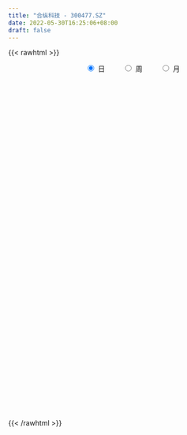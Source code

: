 ```yaml
---
title: "合纵科技 - 300477.SZ"
date: 2022-05-30T16:25:06+08:00
draft: false
---
```

{{< rawhtml >}}
    <div style="text-align: center">
        <label style="padding: 1rem;"><input style="margin-right: .5rem" type="radio" name="period" value="D" checked onclick="period_change(this)">日</label>
        <label style="padding: 1rem;"><input style="margin-right: .5rem" type="radio" name="period" value="W" onclick="period_change(this)">周</label>
        <label style="padding: 1rem;"><input style="margin-right: .5rem" type="radio" name="period" value="M" onclick="period_change(this)">月</label>
    </div>
    <div id="chart" style="height: 700px;"></div> 
    <script type="text/javascript">
        const D_v = [1128397.99,1198997.6399999999,874263.76,797425.48,411466.72,401968.52,317692.0,751614.47,1210248.5900000001,692468.62,723261.72,479913.44,730211.73,1009121.9300000001,689860.35,630513.88,769063.5,502586.4,390180.52,624584.46,460550.44,394442.73,510168.03,391640.3,506955.28,376275.44,328700.08,429440.95,353626.4,397275.59,409924.51,377102.4,641714.9,446879.06,754629.96,747060.26,1236450.6000000001,1827927.03,1034779.71,1245951.6000000001,836893.91,984913.96,1018392.9,1151572.25,1214905.6299999999,1090943.8600000001,1515401.52,1095264.6899999999,1152008.7,912006.36,935841.08,750679.3199999999,799411.99,845846.9399999999,756400.87,577302.13,1432440.01,1602901.97,1306140.2,877592.49,1161856.47,1007725.9399999999,731425.58,570631.5,550750.88,672951.9399999999,475381.79,527368.47,600582.49,447642.88,726567.33,802236.24,790696.8100000001,565656.53,607556.73,427035.74,604056.47,389208.59,487737.92,352630.9,339447.65,357297.56,361617.5,837003.01,910825.66,551576.09,386204.1,511892.26,420152.3,435229.2,441663.25,245717.24,362041.88,327745.05,373064.35,192006.39,368499.42,353477.8,447703.03,369256.4,457762.43,411453.67,461550.96,483559.22,595513.5,483921.14,778376.55,594333.45,646718.41,551550.6800000001,720646.1899999999,837588.89,551968.45,456293.08,494905.22,428614.77,401333.01,470829.44,406961.03,352029.96,418171.5,342406.83,925348.33,875189.08,570044.62,626833.67,498883.46,395749.62,372768.57,587801.1800000001,441259.4,529877.71,500782.7,874227.48,1428776.1200000001,856699.04,500033.14,761787.51,525448.88,833362.24,581155.17,561320.48,432780.33,406141.23,552414.14,336740.96,284815.8,335811.78,302720.04,330781.24,193894.42,290965.26,321360.2,211515.0,233802.44,286334.63,278259.2,258562.1,280911.91,188071.07,174337.58,207396.93,196705.2,346671.22,213854.57,242715.68,167018.32,210926.53,170468.06,255012.62,279725.95,192830.2,158387.44,165989.44,200275.23,149643.86,195586.25,164624.6,165169.6,130896.7,135790.0,200837.08,396976.98,187022.88,221659.88,244818.12,338522.49,421722.8,280039.18,403821.2,326822.52,196672.54,201219.18,314793.77,343356.09,1248019.8400000001,823249.95,495242.45,390490.83,336356.55,331117.4,400524.94,590081.64,283439.91,304080.66,259421.39,274321.88,270589.03,221079.71,283881.51,409179.06,204888.78,182109.64,146855.92,130326.9,170240.22,130591.84,195924.43,127755.9,121202.2,113099.93,131955.6,153027.82,96658.51,156043.64,183059.96,127285.64,202819.5,212084.44,434848.56,350196.43,265466.33,277312.56,221188.62,209816.36,207759.64,461827.61,214246.09,157363.98,174589.22,291433.68,383066.06,213669.63,273414.31,224529.52,288215.27,260356.49,283356.97,218957.79,220395.02]
const D_histogram = [0.0,0.0165925926,0.0388484119,0.0263843569,0.012535284,-0.0008462936,-0.0151459711,-0.0017953667,0.0741388478,0.1009103661,0.1079977891,0.0970245064,0.1101849373,0.1439126535,0.1316377562,0.0921491066,0.0789449195,0.0399697435,0.0174263334,-0.045368227,-0.0636258604,-0.0662682086,-0.0645772334,-0.072875207,-0.0562004907,-0.0603572917,-0.056793759,-0.0395141596,-0.0355131887,-0.0297529745,-0.0563094327,-0.0518231034,-0.0190623487,-0.0047151964,0.0375544403,0.0688586687,0.1821131121,0.2650754617,0.2794257648,0.283205594,0.2654765411,0.2530975715,0.2224459904,0.2395153716,0.2639947892,0.2746411324,0.3258490654,0.2994975811,0.1563090526,0.0759509284,0.0798563874,0.062799575,0.0416513267,-0.0563525034,-0.0600539845,-0.100044163,-0.0123980418,0.1162202039,0.1346000324,0.1100558703,0.1464356113,0.1645154177,0.0932212457,0.0032574457,-0.075830543,-0.1463357343,-0.1831811546,-0.1889221584,-0.2012393905,-0.2242322398,-0.1883823016,-0.1292261519,-0.1125136651,-0.1211091689,-0.2029146822,-0.2652291666,-0.3440029211,-0.3822308067,-0.3494123422,-0.3278706094,-0.2927190543,-0.2470217798,-0.2061198162,-0.1143764528,0.0091518997,0.0325106068,0.0447549814,-0.0100611957,-0.0440245373,-0.1115383948,-0.2064984854,-0.2653494785,-0.3246815564,-0.2975019053,-0.2813009542,-0.265807612,-0.2675567353,-0.2570754117,-0.2299573294,-0.1952236344,-0.1290126924,-0.0711381516,0.0022520892,0.0636459537,0.1058609957,0.1470025719,0.1990194486,0.1946837327,0.1611926317,0.141448247,0.1527306876,0.088708627,0.0636040843,0.0296018044,-0.0159205372,-0.0253974831,-0.0436360219,-0.0726923742,-0.09918214,-0.10457958,-0.0892155148,-0.0927112653,-0.0157359862,0.0457745355,0.0961777642,0.1437776708,0.1561650665,0.1480293496,0.1303101255,0.1263613117,0.1047972825,0.0679785323,0.0552824133,0.0078294895,0.0374260619,0.023696057,-0.0012082264,0.012864311,0.0225199666,0.0531004254,0.0701831519,0.0592431723,0.0381975112,0.0201302894,0.0073838348,-0.0128634845,-0.0188525381,-0.0193769221,-0.0291680368,-0.0563129686,-0.069809247,-0.0655879109,-0.0701167944,-0.0695220979,-0.061759701,-0.0433891167,-0.0402934789,-0.0321642605,-0.0250619893,-0.0221094634,-0.0237768316,-0.0096911391,-0.0049551631,-0.0209944447,-0.0204486504,-0.0311876623,-0.0343258464,-0.0490498271,-0.059302908,-0.0443830629,-0.0360642863,-0.0264932278,-0.0299803202,-0.0177883424,0.009375982,0.0323539587,0.0501533756,0.0585541741,0.0553848468,0.05393797,0.0547999571,0.0639589515,0.0821596808,0.0895699841,0.0979207454,0.0998182592,0.1120220883,0.0959672886,0.0826068938,0.0791055156,0.0747668855,0.0648550984,0.0473547024,0.0380327381,0.0336006683,0.052172719,0.0177004467,-0.011237984,-0.0243162932,-0.0541543726,-0.1042967406,-0.099205167,-0.0659165954,-0.0452674451,-0.0169271354,0.0039377755,0.0215672098,0.0253463871,0.0252940244,0.0317196944,0.0149931111,0.0133157556,0.0000687158,-0.0069721701,-0.011652703,-0.0305363082,-0.0368409632,-0.0622885031,-0.0663496302,-0.0719582922,-0.0748880131,-0.0853870094,-0.0788254628,-0.0732221859,-0.0740899685,-0.0915628619,-0.1010880997,-0.1355346505,-0.138814377,-0.0959057847,-0.061177715,-0.0217709251,0.0185522472,0.0438919893,0.0750046101,0.0958082779,0.1101179177,0.1129743443,0.1114357718,0.1076073457,0.1163390032,0.1271147765,0.1300208618,0.1377565195,0.1407798257,0.1167576333,0.0991131975,0.0810598542,0.0590446134,0.0374801627]
const D_fast = [0.0,0.0207407407,0.0527086631,0.0468406972,0.0361254454,0.0225322943,0.0044461241,0.0173478868,0.1118168133,0.1638159231,0.1979027934,0.2111856372,0.2518923025,0.321598182,0.3422327238,0.3257813508,0.3323133936,0.3033306534,0.2851438268,0.2110072096,0.1768431111,0.1576337107,0.1431803775,0.1166636022,0.1192881959,0.1000420719,0.0894071648,0.0968082243,0.091930898,0.0902528686,0.0496190522,0.0411496057,0.0691447732,0.0823131264,0.1339713732,0.1824902688,0.3412729903,0.4905042052,0.5747109496,0.6492921772,0.6979322596,0.7488276829,0.7737875994,0.8507358235,0.9412139384,1.0205205647,1.1531907641,1.2017136751,1.0976024096,1.0362320175,1.0601015734,1.0587446547,1.0480092381,0.9359172822,0.9172023049,0.8522010857,0.9367476964,1.0944209931,1.1464508297,1.1494206352,1.222409279,1.2816179398,1.2336290793,1.1444796406,1.0464340162,0.9393448914,0.8567041824,0.803732639,0.7411055593,0.66205465,0.6508090128,0.6776586246,0.666242695,0.627369899,0.4948357152,0.3662139392,0.2014394543,0.067653867,0.013119246,-0.0473066735,-0.085334882,-0.1013930524,-0.1120210429,-0.0488717927,0.0769445348,0.1084308935,0.1318640134,0.0745325374,0.0295630615,-0.0658353947,-0.2124201066,-0.3376084694,-0.4781109364,-0.5253067616,-0.5794310491,-0.6303896099,-0.699027917,-0.7528154463,-0.7831866964,-0.79725891,-0.7633011411,-0.7232111381,-0.649257875,-0.5719525222,-0.5032722312,-0.425380012,-0.3236082732,-0.2792730559,-0.272465999,-0.2568483219,-0.2073832094,-0.2492281132,-0.2584316349,-0.2850334637,-0.3345359396,-0.3503622562,-0.3795098005,-0.4267392463,-0.4780245472,-0.5095668821,-0.5165066957,-0.5431802625,-0.47013898,-0.3971848244,-0.3227371546,-0.2391928304,-0.187764168,-0.1588925475,-0.1440342402,-0.1163927261,-0.1117574347,-0.1315815518,-0.1304570675,-0.1759526189,-0.1369995311,-0.1448055217,-0.1700118617,-0.1527232465,-0.1374375993,-0.0935820341,-0.0589535197,-0.0550827061,-0.0665789895,-0.079613639,-0.0905141348,-0.1139773252,-0.1246795134,-0.1300481279,-0.1471312518,-0.1883544258,-0.2193030159,-0.2314786575,-0.2535367397,-0.2703225677,-0.278000096,-0.2704767908,-0.2774545228,-0.2773663695,-0.2765295956,-0.2791044355,-0.2867160117,-0.275053104,-0.2715559187,-0.2928438115,-0.2974101798,-0.3159461073,-0.327665753,-0.3546521905,-0.3797309983,-0.375906919,-0.3766042139,-0.3736564625,-0.3846386348,-0.3768937427,-0.3473854227,-0.3163189564,-0.2859811955,-0.2629418536,-0.2522649691,-0.2402273535,-0.225665377,-0.2005166448,-0.1617759953,-0.1319731959,-0.0991422483,-0.0722901698,-0.0320808185,-0.0241437961,-0.0168524675,-0.0005774668,0.0137756246,0.0200776121,0.0144158916,0.0146021119,0.0185702091,0.0501854396,0.0201382789,-0.0116096478,-0.0307670303,-0.0741437029,-0.150360256,-0.1700699742,-0.1532605514,-0.1439282623,-0.1198197365,-0.0979703817,-0.074949145,-0.064833371,-0.0585622275,-0.0442066339,-0.0571849394,-0.0555333561,-0.0687632169,-0.0775471453,-0.085140854,-0.1116585362,-0.1271734321,-0.1681930977,-0.1888416324,-0.2124398674,-0.2340915916,-0.2659373402,-0.2790821593,-0.2917844289,-0.3111747036,-0.3515383125,-0.3863355752,-0.4546657887,-0.4926491093,-0.4737169633,-0.4542833223,-0.4203192636,-0.3753580295,-0.3390452902,-0.2891815168,-0.2444257796,-0.2025866603,-0.1714866477,-0.1451662772,-0.1220928669,-0.0842764586,-0.0417219911,-0.0063106904,0.0358640972,0.0740823598,0.0792495758,0.0863834393,0.0885950595,0.0813409721,0.0691465621]
const D_slow = [0.0,0.0041481481,0.0138602511,0.0204563404,0.0235901614,0.023378588,0.0195920952,0.0191432535,0.0376779655,0.062905557,0.0899050043,0.1141611309,0.1417073652,0.1776855286,0.2105949676,0.2336322442,0.2533684741,0.26336091,0.2677174933,0.2563754366,0.2404689715,0.2239019193,0.207757611,0.1895388092,0.1754886865,0.1603993636,0.1462009239,0.136322384,0.1274440868,0.1200058431,0.105928485,0.0929727091,0.0882071219,0.0870283228,0.0964169329,0.1136316001,0.1591598781,0.2254287435,0.2952851847,0.3660865832,0.4324557185,0.4957301114,0.551341609,0.6112204519,0.6772191492,0.7458794323,0.8273416986,0.9022160939,0.9412933571,0.9602810892,0.980245186,0.9959450797,1.0063579114,0.9922697856,0.9772562894,0.9522452487,0.9491457382,0.9782007892,1.0118507973,1.0393647649,1.0759736677,1.1171025221,1.1404078336,1.141222195,1.1222645592,1.0856806257,1.039885337,0.9926547974,0.9423449498,0.8862868898,0.8391913144,0.8068847764,0.7787563602,0.7484790679,0.6977503974,0.6314431057,0.5454423755,0.4498846738,0.3625315882,0.2805639359,0.2073841723,0.1456287274,0.0940987733,0.0655046601,0.067792635,0.0759202867,0.0871090321,0.0845937331,0.0735875988,0.0457030001,-0.0059216212,-0.0722589909,-0.15342938,-0.2278048563,-0.2981300948,-0.3645819979,-0.4314711817,-0.4957400346,-0.553229367,-0.6020352756,-0.6342884487,-0.6520729866,-0.6515099643,-0.6355984758,-0.6091332269,-0.5723825839,-0.5226277218,-0.4739567886,-0.4336586307,-0.3982965689,-0.360113897,-0.3379367403,-0.3220357192,-0.3146352681,-0.3186154024,-0.3249647732,-0.3358737786,-0.3540468722,-0.3788424072,-0.4049873022,-0.4272911809,-0.4504689972,-0.4544029938,-0.4429593599,-0.4189149188,-0.3829705011,-0.3439292345,-0.3069218971,-0.2743443657,-0.2427540378,-0.2165547172,-0.1995600841,-0.1857394808,-0.1837821084,-0.174425593,-0.1685015787,-0.1688036353,-0.1655875576,-0.1599575659,-0.1466824595,-0.1291366716,-0.1143258785,-0.1047765007,-0.0997439283,-0.0978979696,-0.1011138407,-0.1058269753,-0.1106712058,-0.117963215,-0.1320414572,-0.1494937689,-0.1658907466,-0.1834199452,-0.2008004697,-0.216240395,-0.2270876741,-0.2371610439,-0.245202109,-0.2514676063,-0.2569949722,-0.2629391801,-0.2653619648,-0.2666007556,-0.2718493668,-0.2769615294,-0.284758445,-0.2933399066,-0.3056023634,-0.3204280904,-0.3315238561,-0.3405399277,-0.3471632346,-0.3546583147,-0.3591054003,-0.3567614048,-0.3486729151,-0.3361345712,-0.3214960277,-0.307649816,-0.2941653235,-0.2804653342,-0.2644755963,-0.2439356761,-0.2215431801,-0.1970629937,-0.1721084289,-0.1441029068,-0.1201110847,-0.0994593612,-0.0796829823,-0.060991261,-0.0447774863,-0.0329388108,-0.0234306262,-0.0150304592,-0.0019872794,0.0024378323,-0.0003716638,-0.0064507371,-0.0199893302,-0.0460635154,-0.0708648071,-0.087343956,-0.0986608173,-0.1028926011,-0.1019081572,-0.0965163548,-0.090179758,-0.0838562519,-0.0759263283,-0.0721780505,-0.0688491117,-0.0688319327,-0.0705749752,-0.073488151,-0.081122228,-0.0903324688,-0.1059045946,-0.1224920022,-0.1404815752,-0.1592035785,-0.1805503308,-0.2002566965,-0.218562243,-0.2370847351,-0.2599754506,-0.2852474755,-0.3191311381,-0.3538347324,-0.3778111786,-0.3931056073,-0.3985483386,-0.3939102768,-0.3829372795,-0.3641861269,-0.3402340574,-0.312704578,-0.284460992,-0.256602049,-0.2297002126,-0.2006154618,-0.1688367676,-0.1363315522,-0.1018924223,-0.0666974659,-0.0375080576,-0.0127297582,0.0075352053,0.0222963587,0.0316663994]
const D_data = [['2021-05-19', 5.0, 6.04, 4.99, 6.04],['2021-05-20', 6.37, 6.3, 6.15, 6.62],['2021-05-21', 6.42, 6.5, 6.31, 6.61],['2021-05-24', 6.35, 6.12, 6.06, 6.55],['2021-05-25', 6.12, 6.05, 5.94, 6.17],['2021-05-26', 5.98, 5.99, 5.88, 6.15],['2021-05-27', 6.04, 5.9, 5.87, 6.05],['2021-05-28', 5.84, 6.24, 5.84, 6.45],['2021-05-31', 6.26, 7.3, 6.26, 7.49],['2021-06-01', 7.1, 7.04, 6.94, 7.17],['2021-06-02', 6.89, 6.98, 6.83, 7.4],['2021-06-03', 7.03, 6.84, 6.82, 7.23],['2021-06-04', 6.85, 7.25, 6.79, 7.51],['2021-06-07', 7.6, 7.76, 7.47, 8.22],['2021-06-08', 7.94, 7.38, 7.31, 8.14],['2021-06-09', 7.31, 7.02, 7.01, 7.41],['2021-06-10', 7.15, 7.31, 6.92, 7.6],['2021-06-11', 7.35, 6.93, 6.87, 7.44],['2021-06-15', 6.94, 7.03, 6.76, 7.16],['2021-06-16', 6.94, 6.32, 6.27, 6.99],['2021-06-17', 6.32, 6.65, 6.3, 6.76],['2021-06-18', 6.6, 6.77, 6.5, 6.88],['2021-06-21', 6.71, 6.8, 6.69, 7.13],['2021-06-22', 6.78, 6.63, 6.61, 6.88],['2021-06-23', 6.63, 6.94, 6.51, 7.13],['2021-06-24', 6.82, 6.69, 6.65, 6.91],['2021-06-25', 6.72, 6.76, 6.56, 6.86],['2021-06-28', 6.71, 6.97, 6.65, 7.1],['2021-06-29', 6.94, 6.85, 6.67, 7.08],['2021-06-30', 6.76, 6.89, 6.59, 7.01],['2021-07-01', 6.8, 6.41, 6.4, 6.84],['2021-07-02', 6.4, 6.71, 6.35, 6.86],['2021-07-05', 6.79, 7.15, 6.77, 7.21],['2021-07-06', 7.2, 7.05, 6.9, 7.27],['2021-07-07', 7.05, 7.58, 6.98, 7.79],['2021-07-08', 7.65, 7.7, 7.5, 8.11],['2021-07-09', 7.72, 9.24, 7.55, 9.24],['2021-07-12', 9.99, 9.6, 9.35, 10.4],['2021-07-13', 9.38, 9.26, 9.08, 9.62],['2021-07-14', 9.14, 9.45, 8.8, 10.25],['2021-07-15', 9.2, 9.42, 8.88, 9.85],['2021-07-16', 9.36, 9.68, 9.09, 10.08],['2021-07-19', 9.26, 9.6, 9.1, 10.37],['2021-07-20', 9.58, 10.43, 9.31, 10.76],['2021-07-21', 10.24, 10.93, 10.16, 11.45],['2021-07-22', 11.07, 11.17, 10.45, 11.26],['2021-07-23', 11.17, 12.2, 11.17, 13.4],['2021-07-26', 12.2, 11.67, 11.36, 12.68],['2021-07-27', 11.81, 10.06, 10.06, 11.98],['2021-07-28', 10.02, 10.47, 9.69, 10.76],['2021-07-29', 10.88, 11.52, 10.62, 11.76],['2021-07-30', 11.31, 11.42, 11.0, 11.77],['2021-08-02', 11.61, 11.45, 11.26, 12.25],['2021-08-03', 11.79, 10.3, 10.15, 11.87],['2021-08-04', 10.22, 11.3, 10.22, 11.34],['2021-08-05', 11.18, 10.8, 10.51, 11.19],['2021-08-06', 12.1, 12.62, 11.81, 12.96],['2021-08-09', 12.52, 13.9, 11.75, 14.88],['2021-08-10', 14.02, 13.16, 12.84, 14.4],['2021-08-11', 13.08, 12.85, 12.34, 13.2],['2021-08-12', 12.75, 13.9, 12.34, 14.02],['2021-08-13', 13.62, 14.1, 13.2, 14.72],['2021-08-16', 13.75, 13.1, 12.8, 13.9],['2021-08-17', 12.88, 12.63, 12.44, 13.42],['2021-08-18', 12.51, 12.44, 12.11, 13.08],['2021-08-19', 12.16, 12.21, 11.7, 12.86],['2021-08-20', 12.12, 12.36, 11.95, 12.66],['2021-08-23', 12.45, 12.63, 12.3, 12.96],['2021-08-24', 12.66, 12.48, 11.98, 12.92],['2021-08-25', 12.3, 12.21, 11.96, 12.53],['2021-08-26', 12.22, 12.94, 11.98, 13.25],['2021-08-27', 12.6, 13.48, 12.31, 13.57],['2021-08-30', 13.29, 13.17, 12.81, 14.0],['2021-08-31', 13.27, 12.89, 12.58, 13.45],['2021-09-01', 12.82, 11.7, 11.68, 13.37],['2021-09-02', 11.36, 11.46, 11.3, 11.83],['2021-09-03', 11.46, 10.71, 10.46, 11.7],['2021-09-06', 10.71, 10.68, 10.18, 10.77],['2021-09-07', 10.72, 11.32, 10.61, 11.43],['2021-09-08', 11.47, 11.1, 11.06, 11.55],['2021-09-09', 10.94, 11.21, 10.92, 11.42],['2021-09-10', 11.1, 11.37, 10.95, 11.41],['2021-09-13', 11.37, 11.38, 11.26, 11.83],['2021-09-14', 11.24, 12.26, 10.9, 12.91],['2021-09-15', 12.25, 13.21, 12.07, 13.58],['2021-09-16', 13.25, 12.38, 12.28, 13.25],['2021-09-17', 12.37, 12.38, 12.07, 12.86],['2021-09-22', 12.38, 11.45, 11.35, 12.38],['2021-09-23', 11.5, 11.46, 11.43, 12.08],['2021-09-24', 11.4, 10.71, 10.68, 11.4],['2021-09-27', 10.98, 9.8, 9.56, 10.98],['2021-09-28', 9.81, 9.64, 9.5, 10.04],['2021-09-29', 9.49, 9.06, 9.0, 9.71],['2021-09-30', 9.2, 9.78, 9.2, 9.8],['2021-10-08', 10.02, 9.49, 9.28, 10.19],['2021-10-11', 9.57, 9.3, 9.16, 9.57],['2021-10-12', 9.36, 8.85, 8.7, 9.39],['2021-10-13', 8.89, 8.75, 8.48, 8.92],['2021-10-14', 8.73, 8.79, 8.41, 8.93],['2021-10-15', 8.75, 8.8, 8.48, 9.06],['2021-10-18', 8.89, 9.25, 8.78, 9.27],['2021-10-19', 9.11, 9.31, 9.1, 9.7],['2021-10-20', 9.17, 9.74, 9.1, 9.85],['2021-10-21', 9.77, 9.89, 9.68, 10.25],['2021-10-22', 9.8, 9.91, 9.62, 10.32],['2021-10-25', 9.81, 10.14, 9.76, 10.21],['2021-10-26', 10.27, 10.59, 10.08, 10.99],['2021-10-27', 10.36, 10.1, 9.94, 10.64],['2021-10-28', 10.1, 9.71, 9.35, 10.22],['2021-10-29', 9.92, 9.8, 9.26, 9.98],['2021-11-01', 9.9, 10.23, 9.62, 10.35],['2021-11-02', 9.98, 9.19, 9.08, 9.98],['2021-11-03', 9.13, 9.45, 9.08, 9.79],['2021-11-04', 9.56, 9.17, 9.06, 9.59],['2021-11-05', 9.07, 8.77, 8.76, 9.35],['2021-11-08', 8.79, 9.01, 8.4, 9.07],['2021-11-09', 8.95, 8.75, 8.65, 9.07],['2021-11-10', 8.75, 8.39, 8.13, 8.8],['2021-11-11', 8.5, 8.15, 8.13, 8.5],['2021-11-12', 8.2, 8.19, 8.1, 8.28],['2021-11-15', 8.19, 8.34, 8.05, 8.42],['2021-11-16', 8.29, 8.0, 7.98, 8.32],['2021-11-17', 8.02, 9.1, 8.02, 9.16],['2021-11-18', 8.9, 9.23, 8.7, 9.6],['2021-11-19', 9.22, 9.39, 9.16, 9.55],['2021-11-22', 9.4, 9.66, 9.3, 9.87],['2021-11-23', 9.55, 9.45, 9.35, 9.65],['2021-11-24', 9.44, 9.28, 9.24, 9.74],['2021-11-25', 9.3, 9.16, 9.02, 9.39],['2021-11-26', 9.18, 9.34, 9.05, 9.74],['2021-11-29', 8.95, 9.11, 8.81, 9.39],['2021-11-30', 9.15, 8.8, 8.67, 9.38],['2021-12-01', 8.68, 8.99, 8.61, 9.21],['2021-12-02', 8.96, 8.39, 8.22, 9.0],['2021-12-03', 8.31, 9.3, 8.23, 9.77],['2021-12-06', 9.35, 8.8, 8.74, 9.46],['2021-12-07', 8.8, 8.54, 8.37, 8.87],['2021-12-08', 8.57, 8.98, 8.51, 9.32],['2021-12-09', 9.05, 8.98, 8.88, 9.25],['2021-12-10', 8.93, 9.36, 8.77, 9.47],['2021-12-13', 9.43, 9.35, 9.11, 9.49],['2021-12-14', 9.3, 9.05, 9.0, 9.33],['2021-12-15', 9.01, 8.86, 8.81, 9.02],['2021-12-16', 8.89, 8.8, 8.66, 8.92],['2021-12-17', 9.06, 8.78, 8.7, 9.16],['2021-12-20', 8.59, 8.58, 8.43, 8.77],['2021-12-21', 8.58, 8.66, 8.42, 8.69],['2021-12-22', 8.66, 8.68, 8.61, 8.84],['2021-12-23', 8.73, 8.5, 8.44, 8.76],['2021-12-24', 8.45, 8.13, 8.12, 8.52],['2021-12-27', 8.15, 8.12, 8.0, 8.24],['2021-12-28', 8.13, 8.24, 8.03, 8.28],['2021-12-29', 8.15, 8.05, 8.02, 8.18],['2021-12-30', 8.02, 8.02, 8.01, 8.1],['2021-12-31', 8.0, 8.05, 7.95, 8.15],['2022-01-04', 8.1, 8.18, 8.02, 8.27],['2022-01-05', 8.15, 7.98, 7.94, 8.19],['2022-01-06', 7.95, 8.01, 7.79, 8.07],['2022-01-07', 8.12, 7.98, 7.95, 8.25],['2022-01-10', 7.87, 7.9, 7.82, 7.97],['2022-01-11', 7.94, 7.79, 7.78, 7.96],['2022-01-12', 7.84, 7.97, 7.83, 7.98],['2022-01-13', 7.92, 7.86, 7.85, 8.02],['2022-01-14', 7.81, 7.52, 7.5, 7.83],['2022-01-17', 7.52, 7.63, 7.46, 7.65],['2022-01-18', 7.64, 7.4, 7.35, 7.65],['2022-01-19', 7.3, 7.39, 7.28, 7.47],['2022-01-20', 7.4, 7.12, 7.1, 7.48],['2022-01-21', 7.08, 7.02, 7.0, 7.17],['2022-01-24', 7.05, 7.26, 6.93, 7.33],['2022-01-25', 7.25, 7.16, 7.16, 7.42],['2022-01-26', 7.14, 7.15, 6.98, 7.29],['2022-01-27', 7.15, 6.93, 6.92, 7.24],['2022-01-28', 6.99, 7.08, 6.85, 7.14],['2022-02-07', 7.21, 7.32, 7.2, 7.45],['2022-02-08', 7.27, 7.37, 7.21, 7.38],['2022-02-09', 7.4, 7.4, 7.26, 7.44],['2022-02-10', 7.46, 7.35, 7.29, 7.48],['2022-02-11', 7.31, 7.22, 7.2, 7.4],['2022-02-14', 7.21, 7.23, 7.12, 7.35],['2022-02-15', 7.2, 7.26, 7.12, 7.28],['2022-02-16', 7.35, 7.4, 7.35, 7.47],['2022-02-17', 7.38, 7.61, 7.32, 7.68],['2022-02-18', 7.54, 7.58, 7.48, 7.61],['2022-02-21', 7.51, 7.68, 7.41, 7.7],['2022-02-22', 7.61, 7.68, 7.57, 7.78],['2022-02-23', 7.71, 7.91, 7.67, 7.92],['2022-02-24', 7.82, 7.61, 7.51, 7.97],['2022-02-25', 7.7, 7.62, 7.56, 7.84],['2022-02-28', 7.51, 7.75, 7.36, 7.83],['2022-03-01', 7.76, 7.77, 7.7, 7.94],['2022-03-02', 7.9, 7.71, 7.65, 7.9],['2022-03-03', 7.76, 7.58, 7.56, 7.8],['2022-03-04', 7.53, 7.64, 7.51, 7.83],['2022-03-07', 7.63, 7.69, 7.45, 7.84],['2022-03-08', 8.51, 8.05, 7.82, 8.85],['2022-03-09', 7.61, 7.37, 6.98, 7.82],['2022-03-10', 7.48, 7.27, 7.26, 7.57],['2022-03-11', 7.12, 7.34, 7.03, 7.4],['2022-03-14', 7.21, 6.98, 6.98, 7.24],['2022-03-15', 7.0, 6.44, 6.43, 7.0],['2022-03-16', 6.57, 6.92, 6.3, 6.94],['2022-03-17', 6.97, 7.3, 6.95, 7.45],['2022-03-18', 7.3, 7.23, 7.11, 7.34],['2022-03-21', 7.17, 7.42, 7.16, 7.58],['2022-03-22', 7.55, 7.44, 7.38, 7.58],['2022-03-23', 7.52, 7.5, 7.38, 7.64],['2022-03-24', 7.5, 7.39, 7.33, 7.67],['2022-03-25', 7.37, 7.36, 7.32, 7.48],['2022-03-28', 7.28, 7.47, 7.28, 7.56],['2022-03-29', 7.63, 7.16, 7.1, 7.64],['2022-03-30', 7.14, 7.3, 7.14, 7.4],['2022-03-31', 7.25, 7.11, 7.1, 7.3],['2022-04-01', 7.07, 7.12, 7.0, 7.15],['2022-04-06', 7.17, 7.1, 7.06, 7.2],['2022-04-07', 7.05, 6.83, 6.82, 7.09],['2022-04-08', 6.91, 6.88, 6.66, 6.92],['2022-04-11', 6.81, 6.5, 6.47, 6.83],['2022-04-12', 6.51, 6.62, 6.38, 6.64],['2022-04-13', 6.56, 6.5, 6.41, 6.59],['2022-04-14', 6.51, 6.43, 6.41, 6.55],['2022-04-15', 6.4, 6.21, 6.17, 6.41],['2022-04-18', 6.14, 6.32, 6.0, 6.35],['2022-04-19', 6.27, 6.25, 6.2, 6.37],['2022-04-20', 6.26, 6.09, 6.07, 6.32],['2022-04-21', 6.09, 5.73, 5.68, 6.11],['2022-04-22', 5.7, 5.64, 5.55, 5.74],['2022-04-25', 5.52, 5.07, 5.03, 5.53],['2022-04-26', 5.12, 5.2, 5.07, 5.35],['2022-04-27', 5.13, 5.74, 5.09, 5.76],['2022-04-28', 5.66, 5.73, 5.58, 5.85],['2022-04-29', 5.76, 5.9, 5.71, 5.95],['2022-05-05', 5.93, 6.07, 5.85, 6.15],['2022-05-06', 5.9, 6.03, 5.85, 6.18],['2022-05-09', 6.03, 6.25, 6.02, 6.39],['2022-05-10', 6.18, 6.28, 6.17, 6.39],['2022-05-11', 6.28, 6.33, 6.25, 6.65],['2022-05-12', 6.28, 6.28, 6.18, 6.4],['2022-05-13', 6.29, 6.28, 6.17, 6.34],['2022-05-16', 6.33, 6.29, 6.23, 6.53],['2022-05-17', 6.29, 6.52, 6.26, 6.55],['2022-05-18', 6.53, 6.67, 6.5, 6.92],['2022-05-19', 6.56, 6.69, 6.52, 6.71],['2022-05-20', 6.74, 6.87, 6.71, 6.91],['2022-05-23', 6.89, 6.94, 6.81, 6.94],['2022-05-24', 6.88, 6.64, 6.62, 6.98],['2022-05-25', 6.67, 6.69, 6.55, 6.75],['2022-05-26', 6.69, 6.66, 6.55, 6.81],['2022-05-27', 6.73, 6.56, 6.51, 6.77],['2022-05-30', 6.59, 6.49, 6.39, 6.59]]
const W_v = [65028.83,263286.87,473923.42,305627.34,203690.81,131989.54,55504.76,97177.17,134240.4,183072.68,853061.1199999999,158625.46,412519.9399999999,364544.64,331733.74,242132.42,146991.27,247185.88,404000.56,379396.2100000001,267669.31,240580.55,230356.57,202041.09,145911.82,139903.46,103782.54,123644.03,133930.34,92139.45,82060.56,23664.02,928747.41,1153361.98,1021102.6499999999,964521.4700000001,465676.5699999999,699999.6,512764.07,526421.48,230913.57,624155.0800000001,630038.4199999999,370010.02,386475.74,333921.69,258135.89,313494.4,462335.39,441587.79,1011613.6400000001,2111775.1400000001,1029127.67,720582.01,665551.75,927788.48,731753.02,393624.12,403663.78,423902.62,401764.08,369255.82,283060.31,192715.62,219398.6,254605.52,683812.85,454290.15,516685.76,512379.12,414591.42,206663.63,152889.95,194720.02,108845.14,283227.63,271645.73,305406.2,625117.29,382456.1799999999,537278.6899999999,781506.49,910846.5600000001,1192955.3900000001,665115.7300000001,496362.98,853259.64,593447.8899999999,387582.76,361493.01,111715.86,299959.98,282587.74,278838.82,232297.02,339568.27,375885.12,306310.43,316369.96,241042.08,340224.6,261358.53,332118.12,470964.51,767855.17,315636.08,385655.49,517524.2,656481.3500000001,423445.67,538097.65,525338.92,49077.48,305503.35,372936.58,416780.0,1043100.2,356661.18,225400.54,218931.15,587325.59,462501.45,760857.33,686323.2599999999,882985.3200000001,486558.95,852294.91,1391415.95,547698.22,1155140.71,1207475.6399999999,1918895.72,1363812.6899999999,989218.74,1114027.46,728544.62,640553.62,518300.27,707252.48,696433.4299999999,1073034.4100000001,910475.15,1165093.77,1840359.02,772789.7100000001,776014.42,707348.72,713754.04,753163.1,338717.78,472551.26,1147229.73,1206504.04,1689023.6699999999,1490558.1000000001,1277845.22,1065833.1599999999,981122.97,1193406.1799999999,1201033.46,2130441.96,2910647.1499999999,1891317.6499999999,356680.2,134090.39,883452.3199999999,907339.0099999999,1301082.75,962300.72,1083020.0700000001,1012346.3600000001,2712629.5700000003,1000541.8399999999,990864.13,1076645.3599999999,1764806.1000000001,1375472.23,1717876.1499999999,999497.5599999999,1380910.79,1452881.28,1063807.9299999999,391597.39,464531.01,1097437.29,783343.38,847051.88,651738.2300000001,736284.04,813041.47,540990.92,1015338.36,903200.1800000002,1141147.1299999999,409197.83,1033694.9400000001,3668776.7599999998,2680167.1899999999,3836104.0999999996,3601146.0600000001,1869758.1499999999,2113739.1299999999,1967369.8500000001,3826734.7799999998,5930466.21,5991216.1600000001,4845800.1499999994,4411401.9399999995,5956217.0700000003,3001141.6899999999,3104397.4100000001,2995002.2800000003,1926322.6200000001,3047226.3599999999,1367273.76,1377167.4200000002,373064.35,1730943.04,2409839.7800000003,3054900.23,3061401.8300000001,2059768.21,3131160.3600000003,2482036.5,3774923.4100000001,3477330.8100000005,2533811.3500000001,1590869.8200000001,1251537.3200000001,1104067.8400000001,1113182.0,1004983.1600000001,1051945.6499999999,875299.5399999999,1051523.6400000001,1506762.47,1443329.21,3300359.1600000001,1941520.4399999997,1329492.6699999999,1226914.9100000001,431158.96,689938.0599999999,716075.5700000001,1465415.26,498501.18,1251013.6799999999,1336172.8999999999,1275416.04,220395.02]
const W_histogram = [0.0,0.0549661538,0.1032335148,0.139763096,0.1019400096,0.0621882792,0.0324616755,0.0162656931,0.0091198822,0.0594501533,0.1395214525,0.2101249944,0.3072583601,0.3938936651,0.3249326796,0.3199593639,0.2903657317,0.3536607621,0.2755215721,0.0755518844,-0.0451299079,-0.1757057575,-0.2452489358,-0.2733354152,-0.3004520561,-0.3158179496,-0.2713413611,-0.2733945449,-0.2416331865,-0.2224217517,-0.2680551493,-0.2348616651,-0.0214397957,0.2044491797,0.4752907671,0.4801688696,0.4013247533,0.2940664596,0.1759550048,0.0500541235,-0.0606882989,-0.0686388347,-0.1712216896,-0.2721353945,-0.3497744171,-0.3959093723,-0.4408157648,-0.5237640547,-0.4864596883,-0.4514346615,-0.2550105677,-0.0912656766,-0.0475746829,-0.1021878261,-0.1359183424,-0.1050233486,-0.0980735313,-0.1130758412,-0.1212840907,-0.0945776043,-0.0589715604,-0.0653470302,-0.1111648555,-0.1259592572,-0.1284148054,-0.0914062461,-0.0422877406,0.0260079668,0.0668441216,0.1063258544,0.1263093039,0.10868328,0.0767887888,0.0360823457,0.0236728348,0.0177895969,0.0185430541,0.0351616248,0.0017925431,0.0137082293,0.0261206497,0.0594620629,0.0781727262,0.1201349582,0.1274572246,0.100146876,0.1240192555,0.0944985096,0.0777653859,0.0379851795,0.002548704,-0.0169729769,-0.0304480704,-0.0343669549,-0.0333717452,-0.0179321872,-0.0146229583,-0.0095289541,-0.0040147102,0.0019361215,0.0100395606,0.0173023121,0.0304400843,0.0515054277,0.0394823921,0.0345425319,0.0433165122,0.0824125166,0.1255448423,0.1772943762,0.1844987215,0.1712811285,0.1513669894,0.1196773701,0.1099923704,0.1150010071,0.0949606418,0.0969662986,0.0710972197,0.0448669767,0.0680441604,0.0998164962,0.0879919924,0.0785343049,0.0460581947,0.0249325713,0.0075173538,0.0035088471,-0.021805797,-0.1112816837,-0.1074805666,-0.0445249632,-0.0762519128,-0.0350246296,-0.0373337312,-0.0775479332,-0.1093241363,-0.126257658,-0.1034394622,-0.0649368372,0.0216163734,0.0802401729,0.1480200393,0.0521818121,-0.0356666221,-0.0724477659,-0.0872211172,-0.0751401069,-0.0568682675,-0.0469996327,-0.0409000241,-0.017644115,-0.0262634405,0.0177641137,0.0707432211,0.0772548972,0.041998899,-0.0036439285,-0.0131909135,0.0067985762,0.0104142167,0.04567343,-0.0160580185,-0.067661947,-0.083255345,-0.0714417928,-0.0709863229,-0.0813410231,-0.0824268859,-0.066609428,-0.040874657,-0.0491085789,-0.0640499691,-0.0675881727,-0.0572577879,-0.0418367574,-0.0424451729,-0.1008351471,-0.1634328116,-0.1765123808,-0.1919285457,-0.2184126616,-0.225058918,-0.1801192276,-0.130956992,-0.0807886584,-0.0471135579,-0.029901256,0.0061526383,0.0406248705,0.0619952376,0.1032481653,0.1245709245,0.1409346167,0.1453529118,0.1315103341,0.2087563695,0.232632498,0.3023239934,0.3115117792,0.2917962011,0.2639056646,0.2291990896,0.3561669113,0.4436225558,0.633457799,0.665469045,0.7217234206,0.8064479649,0.6972447233,0.6531452736,0.402424023,0.253316834,0.1974746373,0.0315350477,-0.1475594311,-0.2843310882,-0.412284842,-0.4121926821,-0.4087667346,-0.4612114163,-0.5161563461,-0.4550162128,-0.4030562833,-0.3580173298,-0.3124795659,-0.309147423,-0.3362062489,-0.3437527266,-0.337251985,-0.3464077214,-0.3666598494,-0.356231747,-0.3212031916,-0.2578198305,-0.1998209159,-0.149058188,-0.1255739464,-0.1080068499,-0.0795069926,-0.0690800254,-0.0703699472,-0.1062173761,-0.1552217424,-0.1565812895,-0.1359461331,-0.0946388833,-0.0206264533,0.0126162106,0.033850024]
const W_fast = [0.0,0.0687076923,0.142783432,0.2142537872,0.2019157032,0.1777110425,0.1560998577,0.1439702986,0.1391044583,0.2042972677,0.3192489301,0.4423837205,0.6163316763,0.8014403975,0.8137125819,0.8887291072,0.9317269079,1.0834371289,1.0741783319,0.8930966153,0.7611323461,0.5866300571,0.4557746448,0.3593543117,0.2571246567,0.1628042758,0.139445524,0.0690437039,0.0403967657,0.0040027626,-0.1086444223,-0.1341663544,0.0738955661,0.3508968364,0.7405611156,0.8654814356,0.8869685075,0.8532268287,0.7791041251,0.6657167747,0.5398022776,0.5146920332,0.3693037558,0.2003562022,0.0352735753,-0.1098387229,-0.2649490567,-0.4788383602,-0.5631489159,-0.6409825544,-0.5083111026,-0.3673826305,-0.3355853077,-0.4157454073,-0.4834555093,-0.4788163526,-0.4963849181,-0.5396561883,-0.5781854605,-0.5751233751,-0.5542602213,-0.5769724487,-0.6505814878,-0.6968657038,-0.7314249534,-0.7172679557,-0.6787213853,-0.6039236862,-0.546376501,-0.4803133046,-0.4287525291,-0.4192077331,-0.431905027,-0.4635908838,-0.470082186,-0.4715180246,-0.4661288039,-0.4407198269,-0.4736407729,-0.4582980294,-0.4393554466,-0.3911485176,-0.3528946728,-0.2808987012,-0.2417121286,-0.2439857583,-0.189108565,-0.1950046834,-0.1922964607,-0.2225803721,-0.2573796717,-0.2811445968,-0.3022317079,-0.3147423311,-0.3220900577,-0.3111335466,-0.3114800573,-0.3087682915,-0.3042577252,-0.2978228631,-0.2872095339,-0.2756212043,-0.2548734111,-0.2209317108,-0.2230841483,-0.2193883755,-0.1997852672,-0.1400861336,-0.0655675973,0.0305055306,0.0838345563,0.1134372454,0.1313648537,0.1295945769,0.1474076698,0.1811665582,0.1848663534,0.2111135849,0.2030188108,0.188005312,0.2281935358,0.2849199957,0.2950934899,0.3052693787,0.2843078171,0.2694153365,0.2538794576,0.2507481626,0.2199820692,0.1026857616,0.0796167371,0.1314410997,0.0806511719,0.1131222977,0.1014797633,0.041878578,-0.0172286592,-0.0657265954,-0.0687682651,-0.0464998494,0.0454574546,0.1241412972,0.2289261734,0.1461333993,0.0493683095,-0.0055247757,-0.0421034063,-0.0488074228,-0.0447526502,-0.0466339236,-0.050759321,-0.0319144407,-0.0470996262,0.0013689563,0.072033869,0.0978592694,0.0731029959,0.0265491863,0.0137044729,0.0353936067,0.0416128014,0.0882903721,0.0225444191,-0.0459749962,-0.0823822305,-0.0884291265,-0.1057202373,-0.1364101932,-0.1581027776,-0.1589376767,-0.1434215699,-0.1639326365,-0.1948865191,-0.2153217658,-0.219305828,-0.2143439868,-0.2255636955,-0.3091624565,-0.4126183239,-0.4698259883,-0.5332242897,-0.6143115709,-0.6772225568,-0.6773126734,-0.6608896858,-0.6309185167,-0.6090218057,-0.5992848179,-0.5616927639,-0.5170643141,-0.4801951376,-0.4131301686,-0.3606646782,-0.3090673319,-0.2683108088,-0.249275803,-0.1198406753,-0.0378064222,0.1074660715,0.1945318022,0.2477652743,0.285851154,0.3084443514,0.5244539009,0.7228151844,1.0710148773,1.2693933846,1.5060786153,1.7924151508,1.85752309,1.9767099587,1.8265947139,1.7408167333,1.734343196,1.5762873683,1.3603030318,1.1524486026,0.9214236383,0.8184676277,0.7197018915,0.5519543558,0.3679703394,0.3153564196,0.2665522782,0.2220868993,0.1895047717,0.1155500589,0.0044396707,-0.0890449886,-0.1668572432,-0.26261491,-0.3745320004,-0.4531618348,-0.4984340772,-0.4995056737,-0.4914619881,-0.4779638072,-0.4858730522,-0.4953076681,-0.486684559,-0.4935275982,-0.5124100067,-0.5748117797,-0.6626215816,-0.703126451,-0.7164778279,-0.698830299,-0.6299744823,-0.5935777657,-0.5638814463]
const W_slow = [0.0,0.0137415385,0.0395499172,0.0744906912,0.0999756936,0.1155227634,0.1236381822,0.1277046055,0.1299845761,0.1448471144,0.1797274775,0.2322587261,0.3090733161,0.4075467324,0.4887799023,0.5687697433,0.6413611762,0.7297763667,0.7986567598,0.8175447309,0.8062622539,0.7623358145,0.7010235806,0.6326897268,0.5575767128,0.4786222254,0.4107868851,0.3424382489,0.2820299522,0.2264245143,0.159410727,0.1006953107,0.0953353618,0.1464476567,0.2652703485,0.3853125659,0.4856437542,0.5591603691,0.6031491203,0.6156626512,0.6004905765,0.5833308678,0.5405254454,0.4724915968,0.3850479925,0.2860706494,0.1758667082,0.0449256945,-0.0766892276,-0.1895478929,-0.2533005349,-0.276116954,-0.2880106247,-0.3135575813,-0.3475371669,-0.373793004,-0.3983113868,-0.4265803471,-0.4569013698,-0.4805457709,-0.4952886609,-0.5116254185,-0.5394166324,-0.5709064467,-0.603010148,-0.6258617095,-0.6364336447,-0.629931653,-0.6132206226,-0.586639159,-0.555061833,-0.527891013,-0.5086938158,-0.4996732294,-0.4937550207,-0.4893076215,-0.484671858,-0.4758814518,-0.475433316,-0.4720062587,-0.4654760962,-0.4506105805,-0.431067399,-0.4010336594,-0.3691693533,-0.3441326343,-0.3131278204,-0.289503193,-0.2700618465,-0.2605655517,-0.2599283757,-0.2641716199,-0.2717836375,-0.2803753762,-0.2887183125,-0.2932013593,-0.2968570989,-0.2992393374,-0.300243015,-0.2997589846,-0.2972490945,-0.2929235164,-0.2853134954,-0.2724371384,-0.2625665404,-0.2539309074,-0.2431017794,-0.2224986502,-0.1911124396,-0.1467888456,-0.1006641652,-0.0578438831,-0.0200021358,0.0099172068,0.0374152994,0.0661655511,0.0899057116,0.1141472862,0.1319215912,0.1431383353,0.1601493754,0.1851034995,0.2071014976,0.2267350738,0.2382496225,0.2444827653,0.2463621037,0.2472393155,0.2417878662,0.2139674453,0.1870973037,0.1759660629,0.1569030847,0.1481469273,0.1388134945,0.1194265112,0.0920954771,0.0605310626,0.0346711971,0.0184369878,0.0238410811,0.0439011243,0.0809061342,0.0939515872,0.0850349317,0.0669229902,0.0451177109,0.0263326842,0.0121156173,0.0003657091,-0.0098592969,-0.0142703257,-0.0208361858,-0.0163951574,0.0012906479,0.0206043722,0.031104097,0.0301931148,0.0268953865,0.0285950305,0.0311985847,0.0426169422,0.0386024375,0.0216869508,0.0008731145,-0.0169873337,-0.0347339144,-0.0550691702,-0.0756758916,-0.0923282486,-0.1025469129,-0.1148240576,-0.1308365499,-0.1477335931,-0.1620480401,-0.1725072294,-0.1831185226,-0.2083273094,-0.2491855123,-0.2933136075,-0.3412957439,-0.3958989093,-0.4521636388,-0.4971934457,-0.5299326937,-0.5501298583,-0.5619082478,-0.5693835618,-0.5678454022,-0.5576891846,-0.5421903752,-0.5163783339,-0.4852356027,-0.4500019486,-0.4136637206,-0.3807861371,-0.3285970447,-0.2704389202,-0.1948579219,-0.1169799771,-0.0440309268,0.0219454894,0.0792452618,0.1682869896,0.2791926285,0.4375570783,0.6039243396,0.7843551947,0.9859671859,1.1602783667,1.3235646851,1.4241706909,1.4874998994,1.5368685587,1.5447523206,1.5078624629,1.4367796908,1.3337084803,1.2306603098,1.1284686261,1.0131657721,0.8841266855,0.7703726323,0.6696085615,0.5801042291,0.5019843376,0.4246974818,0.3406459196,0.254707738,0.1703947417,0.0837928114,-0.007872151,-0.0969300877,-0.1772308856,-0.2416858433,-0.2916410722,-0.3289056192,-0.3602991058,-0.3873008183,-0.4071775664,-0.4244475728,-0.4420400596,-0.4685944036,-0.5073998392,-0.5465451616,-0.5805316948,-0.6041914157,-0.609348029,-0.6061939764,-0.5977314703]
const W_data = [['2017-06-30', 7.1582, 7.3784, 6.989, 7.3941],['2017-07-07', 7.4138, 8.2397, 7.2644, 8.3105],['2017-07-14', 8.2004, 8.5033, 7.811, 9.1365],['2017-07-21', 8.5151, 8.6921, 7.6931, 8.9595],['2017-07-28', 8.6999, 7.8661, 7.4256, 8.7038],['2017-08-04', 7.7442, 7.7127, 7.7009, 8.3381],['2017-08-11', 7.7285, 7.7049, 7.579, 7.8464],['2017-08-18', 7.7088, 7.7874, 7.5751, 8.0352],['2017-08-25', 7.9408, 7.8661, 7.7717, 8.1139],['2017-09-01', 8.0549, 8.751, 7.8268, 8.873],['2017-09-08', 8.873, 9.5809, 8.5465, 10.4423],['2017-09-15', 9.6203, 10.0411, 9.6203, 10.2102],['2017-09-22', 10.3046, 11.0755, 9.8326, 11.6772],['2017-09-29', 11.1738, 11.7756, 10.7058, 12.0312],['2017-10-13', 12.0155, 10.2259, 10.0922, 12.0705],['2017-10-20', 10.2928, 11.162, 10.0647, 11.3075],['2017-10-27', 11.0912, 11.0912, 10.9536, 11.693],['2017-11-03', 11.2879, 12.7038, 10.8749, 13.3685],['2017-11-10', 12.6998, 11.2525, 11.1187, 13.3645],['2017-11-17', 11.2525, 9.2269, 9.2269, 11.3941],['2017-11-24', 9.0657, 9.4787, 8.8651, 10.0529],['2017-12-01', 9.5927, 8.696, 8.11, 9.5927],['2017-12-08', 8.7432, 8.8533, 7.7796, 8.8533],['2017-12-15', 8.9516, 8.9949, 8.8336, 9.5888],['2017-12-22', 8.9949, 8.7117, 8.5229, 9.0382],['2017-12-29', 8.7432, 8.5701, 8.2279, 8.7432],['2018-01-05', 8.5741, 9.2269, 8.5269, 9.3607],['2018-01-12', 9.2427, 8.5937, 8.3381, 9.2859],['2018-01-19', 8.6173, 8.9359, 8.2751, 9.1129],['2018-01-26', 9.046, 8.7668, 8.6331, 9.164],['2018-02-02', 8.7235, 7.7127, 7.7127, 8.8887],['2018-03-02', 8.4836, 8.4836, 8.4836, 8.4836],['2018-03-09', 9.3331, 11.3233, 9.1365, 11.6025],['2018-03-16', 11.5435, 12.7628, 11.0126, 12.7628],['2018-03-23', 12.6251, 14.9771, 12.4599, 15.4176],['2018-03-30', 14.6231, 12.8218, 12.5897, 15.1423],['2018-04-04', 12.8493, 11.9879, 11.929, 13.2819],['2018-04-13', 11.9958, 11.4806, 11.2879, 12.9201],['2018-04-20', 11.4098, 11.0047, 10.6664, 11.6812],['2018-04-27', 10.9339, 10.4226, 10.1551, 11.6143],['2018-05-04', 10.6114, 10.0529, 9.7146, 10.69],['2018-05-11', 10.1473, 11.0519, 10.1079, 11.3469],['2018-05-18', 11.0322, 9.5495, 9.1876, 11.2013],['2018-05-25', 9.5534, 8.9123, 8.8926, 9.8916],['2018-06-01', 9.0106, 8.5308, 8.2594, 9.5101],['2018-06-08', 8.6173, 8.3381, 7.992, 8.928],['2018-06-15', 8.3813, 7.8032, 7.7363, 8.5937],['2018-06-22', 7.5397, 6.6075, 6.0569, 7.6616],['2018-06-29', 6.5682, 7.5829, 6.5682, 7.7088],['2018-07-06', 7.4807, 7.3548, 7.0244, 7.811],['2018-07-13', 7.4571, 9.6908, 7.2368, 9.6908],['2018-07-20', 9.8614, 10.0818, 9.3495, 11.0843],['2018-07-27', 9.9538, 9.0438, 8.9727, 10.288],['2018-08-03', 9.1575, 7.6787, 7.3943, 9.1931],['2018-08-10', 7.7924, 7.5578, 7.2876, 7.7995],['2018-08-17', 7.4511, 8.2119, 7.3232, 8.7523],['2018-08-24', 8.1053, 7.8777, 7.6076, 8.7451],['2018-08-31', 7.9559, 7.4369, 7.4298, 8.1621],['2018-09-07', 7.5365, 7.3018, 7.053, 7.9559],['2018-09-14', 7.2165, 7.636, 7.0885, 7.8635],['2018-09-21', 7.4654, 7.7853, 7.2094, 7.9631],['2018-09-28', 7.7498, 7.2165, 7.0388, 7.8635],['2018-10-12', 7.0388, 6.4344, 6.2567, 7.1952],['2018-10-19', 6.47, 6.4842, 6.2496, 6.6122],['2018-10-26', 6.5695, 6.406, 6.3136, 6.9535],['2018-11-02', 6.3918, 6.8184, 6.3278, 6.9677],['2018-11-09', 6.7544, 7.0601, 6.5909, 7.5933],['2018-11-16', 6.9321, 7.5222, 6.8966, 7.6573],['2018-11-23', 7.4725, 7.4227, 7.3445, 8.027],['2018-11-30', 7.4511, 7.6076, 7.2805, 8.4465],['2018-12-07', 7.8209, 7.5365, 7.3943, 8.0199],['2018-12-14', 7.508, 7.0885, 7.0743, 7.508],['2018-12-21', 7.1099, 6.7757, 6.6122, 7.1312],['2018-12-28', 6.7757, 6.4415, 6.3633, 6.8184],['2019-01-04', 6.4487, 6.6051, 6.3278, 6.6051],['2019-01-11', 6.6691, 6.5837, 6.3989, 6.8255],['2019-01-18', 6.5766, 6.598, 6.4344, 6.8184],['2019-01-25', 6.5482, 6.797, 6.4273, 6.797],['2019-02-01', 6.6975, 6.0718, 5.5457, 6.9677],['2019-02-15', 6.0932, 6.5198, 6.0789, 6.7899],['2019-02-22', 6.5411, 6.5411, 6.4202, 6.8255],['2019-03-01', 6.6051, 6.8966, 6.5553, 7.4298],['2019-03-08', 6.8966, 6.8468, 6.8397, 7.5294],['2019-03-15', 6.8752, 7.3232, 6.8752, 7.9559],['2019-03-22', 7.3374, 7.0672, 6.8966, 7.4511],['2019-03-29', 6.9677, 6.6193, 6.406, 7.0246],['2019-04-04', 6.6762, 7.2947, 6.6477, 7.5009],['2019-04-12', 7.1952, 6.6548, 6.5837, 7.3516],['2019-04-19', 6.7757, 6.7188, 6.5411, 6.9321],['2019-04-26', 6.7686, 6.2851, 6.1856, 6.7686],['2019-04-30', 6.2993, 6.1145, 5.9865, 6.2993],['2019-05-10', 6.0007, 6.1216, 5.695, 6.2425],['2019-05-17', 6.0576, 6.0505, 5.7519, 6.2282],['2019-05-24', 5.9936, 6.0576, 5.8514, 6.1714],['2019-05-31', 6.0434, 6.0434, 5.951, 6.086],['2019-06-06', 6.0221, 6.2069, 5.9225, 6.6122],['2019-06-14', 6.2496, 6.0505, 5.7661, 6.3491],['2019-06-21', 5.9794, 6.0434, 5.9083, 6.15],['2019-06-28', 6.0434, 6.0292, 5.9794, 6.2851],['2019-07-05', 6.0576, 6.0221, 5.9936, 6.1643],['2019-07-12', 6.015, 6.0494, 5.8514, 6.2496],['2019-07-19', 6.0281, 6.0494, 5.9853, 6.1777],['2019-07-26', 6.0352, 6.1563, 5.9141, 6.1777],['2019-08-02', 6.1492, 6.3416, 6.1207, 6.5553],['2019-08-09', 6.3345, 5.9497, 5.8428, 6.7335],['2019-08-16', 5.9568, 5.9853, 5.7145, 6.0922],['2019-08-23', 5.9782, 6.1634, 5.9782, 6.3273],['2019-08-30', 6.0637, 6.6907, 5.9996, 6.8332],['2019-09-06', 6.7335, 7.0185, 6.591, 7.0969],['2019-09-12', 7.0541, 7.4816, 6.99, 7.5101],['2019-09-20', 7.4959, 7.2109, 7.1254, 7.6099],['2019-09-27', 7.1824, 7.0702, 7.0403, 7.6386],['2019-09-30', 7.1201, 7.0204, 6.9805, 7.15],['2019-10-11', 7.0104, 6.8409, 6.6614, 7.0802],['2019-10-18', 6.8608, 7.1001, 6.8608, 7.3096],['2019-10-25', 7.1001, 7.3694, 6.9705, 7.6187],['2019-11-01', 7.4093, 7.1101, 6.8109, 8.3467],['2019-11-08', 7.1301, 7.4292, 7.1201, 7.5289],['2019-11-15', 7.4093, 7.1001, 7.0204, 7.4093],['2019-11-22', 7.1301, 7.0204, 6.9107, 7.2298],['2019-11-29', 7.0204, 7.6985, 6.8409, 7.7782],['2019-12-06', 7.7782, 8.0475, 7.6287, 8.0974],['2019-12-13', 8.0774, 7.6586, 7.5987, 8.237],['2019-12-20', 7.7184, 7.7284, 7.6287, 8.1273],['2019-12-27', 7.7284, 7.4093, 7.1799, 8.1572],['2020-01-03', 7.4392, 7.4691, 7.2896, 7.5688],['2020-01-10', 7.5289, 7.4591, 7.2198, 7.6386],['2020-01-17', 7.499, 7.6087, 7.3993, 8.4763],['2020-01-23', 7.6287, 7.2896, 7.2397, 7.7284],['2020-02-07', 6.5616, 6.1528, 5.9035, 6.5616],['2020-02-14', 6.1428, 7.0303, 6.0331, 7.2497],['2020-02-21', 7.0204, 7.9179, 6.9705, 8.5361],['2020-02-28', 7.5888, 6.791, 6.7511, 7.8082],['2020-03-06', 6.9007, 7.7084, 6.8608, 7.848],['2020-03-13', 7.5489, 7.2597, 6.801, 8.217],['2020-03-20', 7.2896, 6.6414, 6.2425, 7.4292],['2020-03-27', 6.4619, 6.4918, 6.2226, 6.8608],['2020-04-03', 6.5317, 6.4619, 6.3622, 6.7212],['2020-04-10', 6.5517, 6.8907, 6.5018, 6.9406],['2020-04-17', 6.8309, 7.1899, 6.791, 7.5489],['2020-04-24', 7.2298, 8.1173, 7.15, 8.3566],['2020-04-30', 8.227, 8.207, 7.6386, 8.3267],['2020-05-08', 8.1672, 8.7655, 8.0076, 8.9649],['2020-05-15', 8.6757, 6.7312, 6.6315, 8.6757],['2020-05-22', 6.6913, 6.3522, 6.3522, 6.7212],['2020-05-29', 6.3821, 6.6215, 6.3024, 6.8608],['2020-06-05', 6.5816, 6.7013, 6.5218, 6.8808],['2020-06-12', 6.7212, 6.9705, 6.5317, 7.0902],['2020-06-19', 6.9107, 7.0802, 6.8808, 7.3993],['2020-06-24', 7.1101, 7.0104, 7.0004, 7.3295],['2020-07-03', 7.0004, 6.9705, 6.801, 7.1301],['2020-07-10', 6.9805, 7.24, 6.9306, 7.4891],['2020-07-17', 7.24, 6.86, 6.58, 7.72],['2020-07-24', 6.85, 7.61, 6.8, 8.1],['2020-07-31', 7.77, 8.02, 7.56, 8.35],['2020-08-07', 8.01, 7.66, 7.38, 8.49],['2020-08-14', 7.61, 7.11, 6.75, 7.74],['2020-08-21', 7.11, 6.78, 6.77, 7.26],['2020-08-28', 6.85, 7.08, 6.65, 7.36],['2020-09-04', 7.02, 7.48, 6.87, 7.5],['2020-09-11', 7.5, 7.35, 7.16, 7.95],['2020-09-18', 7.9, 7.88, 7.28, 8.2],['2020-09-25', 7.9, 6.61, 6.47, 7.96],['2020-09-30', 6.65, 6.4, 6.36, 6.68],['2020-10-09', 6.53, 6.61, 6.53, 6.71],['2020-10-16', 6.61, 6.88, 6.61, 7.04],['2020-10-23', 6.93, 6.71, 6.59, 7.15],['2020-10-30', 6.52, 6.48, 6.45, 7.08],['2020-11-06', 6.48, 6.49, 6.35, 6.8],['2020-11-13', 6.5, 6.67, 6.16, 6.76],['2020-11-20', 6.61, 6.85, 6.49, 6.94],['2020-11-27', 7.11, 6.42, 6.32, 7.62],['2020-12-04', 6.35, 6.21, 6.0, 6.41],['2020-12-11', 6.18, 6.23, 6.02, 6.52],['2020-12-18', 6.18, 6.35, 6.02, 6.65],['2020-12-25', 6.31, 6.42, 6.0, 6.58],['2020-12-31', 6.43, 6.2, 6.09, 6.62],['2021-01-08', 6.28, 5.23, 5.08, 6.29],['2021-01-15', 5.25, 4.71, 4.45, 5.26],['2021-01-22', 4.69, 4.95, 4.62, 5.38],['2021-01-29', 4.9, 4.65, 4.6, 5.25],['2021-02-05', 4.49, 4.18, 4.15, 5.07],['2021-02-10', 4.2, 4.1, 4.0, 4.27],['2021-02-19', 4.21, 4.62, 4.2, 4.63],['2021-02-26', 4.65, 4.73, 4.6, 5.03],['2021-03-05', 4.76, 4.85, 4.6, 4.99],['2021-03-12', 4.93, 4.74, 4.43, 4.99],['2021-03-19', 4.71, 4.56, 4.51, 4.84],['2021-03-26', 4.53, 4.85, 4.29, 4.86],['2021-04-02', 4.94, 4.96, 4.61, 5.02],['2021-04-09', 4.92, 4.91, 4.87, 5.17],['2021-04-16', 4.95, 5.32, 4.75, 5.43],['2021-04-23', 5.26, 5.26, 5.17, 5.56],['2021-04-30', 5.27, 5.34, 5.1, 5.58],['2021-05-07', 5.36, 5.3, 5.19, 5.5],['2021-05-14', 5.26, 5.1, 5.01, 5.48],['2021-05-21', 5.08, 6.5, 4.8, 6.62],['2021-05-28', 6.35, 6.24, 5.84, 6.55],['2021-06-04', 6.26, 7.25, 6.26, 7.51],['2021-06-11', 7.6, 6.93, 6.87, 8.22],['2021-06-18', 6.94, 6.77, 6.27, 7.16],['2021-06-25', 6.71, 6.76, 6.51, 7.13],['2021-07-02', 6.71, 6.71, 6.35, 7.1],['2021-07-09', 6.79, 9.24, 6.77, 9.24],['2021-07-16', 9.99, 9.68, 8.8, 10.4],['2021-07-23', 9.26, 12.2, 9.1, 13.4],['2021-07-30', 12.2, 11.42, 9.69, 12.68],['2021-08-06', 11.61, 12.62, 10.15, 12.96],['2021-08-13', 12.52, 14.1, 11.75, 14.88],['2021-08-20', 13.75, 12.36, 11.7, 13.9],['2021-08-27', 12.45, 13.48, 11.96, 13.57],['2021-09-03', 13.29, 10.71, 10.46, 14.0],['2021-09-10', 10.71, 11.37, 10.18, 11.55],['2021-09-17', 11.37, 12.38, 10.9, 13.58],['2021-09-24', 12.38, 10.71, 10.68, 12.38],['2021-09-30', 10.98, 9.78, 9.0, 10.98],['2021-10-08', 10.02, 9.49, 9.28, 10.19],['2021-10-15', 9.57, 8.8, 8.41, 9.57],['2021-10-22', 8.89, 9.91, 8.78, 10.32],['2021-10-29', 9.81, 9.8, 9.26, 10.99],['2021-11-05', 9.9, 8.77, 8.76, 10.35],['2021-11-12', 8.79, 8.19, 8.1, 9.07],['2021-11-19', 8.19, 9.39, 7.98, 9.6],['2021-11-26', 9.4, 9.34, 9.02, 9.87],['2021-12-03', 8.95, 9.3, 8.22, 9.77],['2021-12-10', 9.35, 9.36, 8.37, 9.47],['2021-12-17', 9.43, 8.78, 8.66, 9.49],['2021-12-24', 8.59, 8.13, 8.12, 8.84],['2021-12-31', 8.15, 8.05, 7.95, 8.28],['2022-01-07', 8.1, 7.98, 7.79, 8.27],['2022-01-14', 7.87, 7.52, 7.5, 8.02],['2022-01-21', 7.52, 7.02, 7.0, 7.65],['2022-01-28', 7.05, 7.08, 6.85, 7.42],['2022-02-11', 7.21, 7.22, 7.2, 7.48],['2022-02-18', 7.21, 7.58, 7.12, 7.68],['2022-02-25', 7.51, 7.62, 7.41, 7.97],['2022-03-04', 7.51, 7.64, 7.36, 7.94],['2022-03-11', 7.63, 7.34, 6.98, 8.85],['2022-03-18', 7.21, 7.23, 6.3, 7.45],['2022-03-25', 7.17, 7.36, 7.16, 7.67],['2022-04-01', 7.28, 7.12, 7.0, 7.64],['2022-04-08', 7.17, 6.88, 6.66, 7.2],['2022-04-15', 6.81, 6.21, 6.17, 6.83],['2022-04-22', 6.14, 5.64, 5.55, 6.37],['2022-04-29', 5.52, 5.9, 5.03, 5.95],['2022-05-06', 5.93, 6.03, 5.85, 6.18],['2022-05-13', 6.03, 6.28, 6.02, 6.65],['2022-05-20', 6.33, 6.87, 6.23, 6.92],['2022-05-27', 6.89, 6.56, 6.51, 6.98],['2022-06-02', 6.59, 6.49, 6.39, 6.59]]
const M_v = [175337.62,1223318.6599999999,872332.5900000003,580605.92,457002.0000000001,913111.1299999999,599464.7200000001,351864.81,359016.97,393065.8700000001,442833.24,736166.21,1713512.0699999998,1576266.2,1179089.5800000001,507050.4199999999,590377.4300000001,676219.5399999999,1226232.6299999999,510008.43,364319.65,400727.0999999999,1270120.9099999999,508885.9400000001,1858257.3,784266.5899999999,1442419.8700000001,751216.42,502904.92,32652.0,4091397.5300000003,2204861.7200000007,2183880.3299999996,1425599.8699999999,4871386.8899999997,3162016.7299999995,1598586.3,788585.13,2328362.7999999998,968865.02,1527724.9899999998,1682245.54,3350793.48,2307499.1600000001,1093683.5600000001,1338133.7800000003,1487210.2399999998,2145168.54,2192441.0700000003,2010024.3999999999,1516614.1899999999,3023210.4700000007,3047424.9200000004,5645324.7599999988,3736002.0600000001,3641838.1200000006,4554256.919999999,2675548.9399999999,5843301.5000000009,4694820.5799999991,8313507.370000001,3225964.4700000007,6025085.7000000011,5953540.6800000006,5551165.7800000003,3017373.6200000006,3497998.5300000003,3934137.0600000001,9002085.3100000005,11390841.7899999991,21381244.2099999972,17829511.450000003,9356639.1000000015,7568747.3999999994,11705504.0100000016,11657335.5999999996,4274178.6500000004,3837406.8500000001,8690939.2700000014,3449443.77,4581498.8199999994]
const M_histogram = [0.0,0.0038609687,-0.0756232407,-0.0910522111,-0.0318885679,0.1761263427,0.2451956788,0.1808710015,0.0809908665,0.143472216,0.1704118333,0.2730592583,0.3586411495,0.2403628779,0.247388977,0.262574877,0.0907998531,-0.0223309048,-0.1004387307,-0.2020555593,-0.223753831,-0.1985314935,-0.1461803009,-0.0910299331,0.1785440121,0.3101973626,0.1972057262,0.1067677776,0.0397371662,-0.0639161583,0.1958235577,0.1901065195,0.0585373513,-0.1014794117,-0.1422802741,-0.2345139052,-0.298712719,-0.3730556692,-0.3323953008,-0.3662312984,-0.3946866496,-0.3452387815,-0.3068420287,-0.2980132303,-0.27982292,-0.2524495633,-0.203434269,-0.1324237261,-0.0563828138,-0.0090881272,0.0750067833,0.1069482393,0.1189161302,0.0913779059,0.0524067918,0.13801114,0.0856201401,0.0759273787,0.1316673733,0.0995020019,0.0341202793,-0.0021442634,-0.0405889695,-0.0616997218,-0.1689778033,-0.2202322764,-0.2376506756,-0.1947541023,-0.0290660751,0.0537180005,0.3953366324,0.6850964331,0.6333160619,0.5684851727,0.4324833041,0.2739709861,0.0949947109,0.0170187124,-0.0772045674,-0.2128720919,-0.2520471769]
const M_fast = [0.0,0.0048262108,-0.0935638087,-0.1317558319,-0.0805643307,0.1714821656,0.3018504214,0.2827434945,0.2031110761,0.3014604796,0.3710030552,0.5419152948,0.7171574734,0.6589699213,0.7278432646,0.8086728838,0.6595978233,0.5408843391,0.4376668306,0.2855361121,0.2078993827,0.1834888468,0.1992949642,0.2316878487,0.5458977969,0.755100488,0.6914102832,0.627664279,0.5705679592,0.4509355951,0.7596312005,0.8014407922,0.6845059619,0.4991193459,0.422748415,0.2718863076,0.133009314,-0.0345975534,-0.0770360103,-0.2024298325,-0.3295568461,-0.3664186733,-0.4047324277,-0.4704069369,-0.5221723566,-0.5579113907,-0.5597546637,-0.5218500523,-0.4599048434,-0.4148821887,-0.3120355823,-0.2533570665,-0.211660143,-0.2163538909,-0.2422233071,-0.1221161738,-0.1531021386,-0.1438130554,-0.0551562174,-0.0624460884,-0.1192977412,-0.1560983497,-0.2046902982,-0.241225981,-0.3907485132,-0.4970610555,-0.5738921236,-0.5796840758,-0.4212625674,-0.3250489917,0.1154037983,0.5764377073,0.6829863516,0.7602767555,0.7323957129,0.6423761415,0.4871485441,0.4134272236,0.2999028019,0.1110172544,0.0088303753]
const M_slow = [0.0,0.0009652422,-0.017940568,-0.0407036208,-0.0486757628,-0.0046441771,0.0566547426,0.101872493,0.1221202096,0.1579882636,0.2005912219,0.2688560365,0.3585163239,0.4186070433,0.4804542876,0.5460980068,0.5687979701,0.5632152439,0.5381055613,0.4875916714,0.4316532137,0.3820203403,0.3454752651,0.3227177818,0.3673537848,0.4449031255,0.494204557,0.5208965014,0.530830793,0.5148517534,0.5638076428,0.6113342727,0.6259686105,0.6005987576,0.5650286891,0.5064002128,0.431722033,0.3384581157,0.2553592905,0.1638014659,0.0651298035,-0.0211798918,-0.097890399,-0.1723937066,-0.2423494366,-0.3054618274,-0.3563203947,-0.3894263262,-0.4035220296,-0.4057940614,-0.3870423656,-0.3603053058,-0.3305762732,-0.3077317968,-0.2946300988,-0.2601273138,-0.2387222788,-0.2197404341,-0.1868235908,-0.1619480903,-0.1534180205,-0.1539540863,-0.1641013287,-0.1795262591,-0.22177071,-0.2768287791,-0.336241448,-0.3849299735,-0.3921964923,-0.3787669922,-0.2799328341,-0.1086587258,0.0496702897,0.1917915828,0.2999124089,0.3684051554,0.3921538331,0.3964085112,0.3771073694,0.3238893464,0.2608775522]
const M_data = [['2015-06-30', 1.9727, 6.132, 1.9727, 6.7565],['2015-07-31', 5.5184, 6.1925, 3.5689, 6.9704],['2015-08-31', 6.1367, 4.9124, 4.3871, 8.0397],['2015-09-30', 4.8505, 5.3866, 4.0524, 5.6625],['2015-10-30', 5.5633, 6.3846, 5.3866, 6.5969],['2015-11-30', 6.2607, 9.0299, 6.1553, 9.453],['2015-12-31', 8.9571, 8.2132, 7.8522, 9.6079],['2016-01-29', 8.0908, 6.7364, 5.5788, 8.2566],['2016-02-29', 7.1269, 5.9662, 5.9352, 7.9296],['2016-03-31', 6.036, 8.0102, 5.9042, 8.3976],['2016-04-29', 8.0102, 7.9591, 7.519, 8.9881],['2016-05-31', 7.9049, 9.4716, 7.581, 10.0542],['2016-06-30', 9.453, 10.0672, 8.585, 11.9014],['2016-07-29', 10.1335, 7.7191, 7.567, 10.1335],['2016-08-31', 7.645, 9.2481, 7.2081, 9.3534],['2016-09-30', 9.2832, 9.6889, 8.702, 9.7084],['2017-01-26', 9.174, 7.1418, 6.705, 9.4392],['2017-02-28', 7.2081, 7.212, 7.0209, 7.8985],['2017-03-31', 7.294, 7.1613, 7.0287, 8.4836],['2017-04-28', 7.1652, 6.3305, 5.3593, 7.7425],['2017-05-31', 6.3773, 6.8922, 6.0887, 7.0599],['2017-06-30', 7.0599, 7.3784, 6.2291, 7.6223],['2017-07-31', 7.4138, 7.8425, 7.2644, 9.1365],['2017-08-31', 7.8622, 8.1218, 7.5751, 8.3381],['2017-09-29', 8.1139, 11.7756, 8.1139, 12.0312],['2017-10-31', 12.0155, 11.3901, 10.0647, 12.0705],['2017-11-30', 11.5632, 8.6449, 8.11, 13.3685],['2017-12-29', 8.5741, 8.5701, 7.7796, 9.5888],['2018-01-31', 8.5741, 8.5701, 8.2751, 9.3607],['2018-02-28', 8.3774, 7.7127, 7.7127, 8.6134],['2018-03-30', 8.4836, 12.8218, 8.4836, 15.4176],['2018-04-27', 12.8493, 10.4226, 10.1551, 13.2819],['2018-05-31', 10.6114, 8.6606, 8.2594, 11.3469],['2018-06-29', 8.6213, 7.5829, 6.0569, 8.928],['2018-07-31', 7.4807, 8.5176, 7.0244, 11.0843],['2018-08-31', 8.6598, 7.4369, 7.2876, 8.7523],['2018-09-28', 7.5365, 7.2165, 7.0388, 7.9631],['2018-10-31', 7.0388, 6.4984, 6.2496, 7.1952],['2018-11-30', 6.4842, 7.6076, 6.4842, 8.4465],['2018-12-28', 7.8209, 6.4415, 6.3633, 8.0199],['2019-01-31', 6.4487, 6.0505, 5.5457, 6.9677],['2019-02-28', 6.1145, 6.7899, 5.9581, 7.4298],['2019-03-29', 6.861, 6.6193, 6.406, 7.9559],['2019-04-30', 6.6762, 6.1145, 5.9865, 7.5009],['2019-05-31', 6.0007, 6.0434, 5.695, 6.2425],['2019-06-28', 6.0221, 6.0292, 5.7661, 6.6122],['2019-07-31', 6.0576, 6.2774, 5.8514, 6.5553],['2019-08-30', 6.2489, 6.6907, 5.7145, 6.8332],['2019-09-30', 6.7335, 7.0204, 6.591, 7.6386],['2019-10-31', 7.0104, 6.9107, 6.6614, 8.3467],['2019-11-29', 6.9805, 7.6985, 6.8409, 7.7782],['2019-12-31', 7.7782, 7.3794, 7.1799, 8.237],['2020-01-23', 7.3794, 7.2896, 7.2198, 8.4763],['2020-02-28', 6.5616, 6.791, 5.9035, 8.5361],['2020-03-31', 6.9007, 6.4819, 6.2226, 8.217],['2020-04-30', 6.432, 8.207, 6.3821, 8.3566],['2020-05-29', 8.1672, 6.6215, 6.3024, 8.9649],['2020-06-30', 6.5816, 7.0204, 6.5218, 7.3993],['2020-07-31', 6.9506, 8.02, 6.58, 8.35],['2020-08-31', 8.01, 7.05, 6.65, 8.49],['2020-09-30', 6.97, 6.4, 6.36, 8.2],['2020-10-30', 6.53, 6.48, 6.45, 7.15],['2020-11-30', 6.48, 6.21, 6.16, 7.62],['2020-12-31', 6.21, 6.2, 6.0, 6.65],['2021-01-29', 6.28, 4.65, 4.45, 6.29],['2021-02-26', 4.49, 4.73, 4.0, 5.07],['2021-03-31', 4.76, 4.74, 4.29, 4.99],['2021-04-30', 4.71, 5.34, 4.66, 5.58],['2021-05-31', 5.36, 7.3, 4.8, 7.49],['2021-06-30', 7.1, 6.89, 6.27, 8.22],['2021-07-30', 6.8, 11.42, 6.35, 13.4],['2021-08-31', 11.61, 12.89, 10.15, 14.88],['2021-09-30', 12.82, 9.78, 9.0, 13.58],['2021-10-29', 10.02, 9.8, 8.41, 10.99],['2021-11-30', 9.9, 8.8, 7.98, 10.35],['2021-12-31', 8.68, 8.05, 7.95, 9.77],['2022-01-28', 8.1, 7.08, 6.85, 8.27],['2022-02-28', 7.21, 7.75, 7.12, 7.97],['2022-03-31', 7.76, 7.11, 6.3, 8.85],['2022-04-29', 7.07, 5.9, 5.03, 7.2],['2022-05-31', 5.93, 6.49, 5.85, 6.98]]
        const D_a = [null,6.62,null,null,null,null,null,5.84,null,null,null,null,null,8.22,null,null,null,null,null,6.27,null,null,null,null,null,null,null,null,null,null,null,null,null,null,null,null,null,null,null,null,null,null,null,null,null,null,13.4,null,null,null,null,null,null,10.15,null,null,null,null,null,null,null,14.72,null,null,null,11.7,null,null,null,null,null,null,14.0,null,null,null,null,10.18,null,null,null,null,null,null,13.58,null,null,null,null,null,null,null,null,null,null,null,null,null,8.41,null,null,null,null,null,null,null,10.99,null,null,null,null,null,null,null,null,null,null,null,null,null,null,7.98,null,null,null,null,null,null,null,9.74,null,null,null,8.22,null,null,null,null,null,null,9.49,null,null,null,null,null,null,null,null,null,null,null,null,null,null,null,null,null,null,null,null,null,null,null,null,null,null,null,null,null,null,null,null,6.85,null,null,null,null,null,null,null,null,null,null,null,null,null,7.97,null,null,null,null,null,null,null,null,null,null,null,null,null,6.3,null,null,null,null,null,null,null,null,null,null,null,null,7.2,null,null,null,null,null,null,null,null,null,null,null,null,5.03,null,null,null,null,null,null,null,null,null,null,null,null,null,null,null,null,null,6.98,null,null,null,null]
const W_a = [null,null,null,null,null,null,null,null,null,null,null,null,null,null,null,null,null,13.3685,null,null,null,null,7.7796,null,null,null,9.3607,null,null,null,7.7127,null,null,null,null,null,null,null,null,null,null,11.3469,null,null,null,null,null,6.0569,null,null,null,11.0843,null,null,null,null,null,null,null,null,null,null,null,6.2496,null,null,null,null,null,8.4465,null,null,null,null,null,null,null,null,5.5457,null,null,null,null,7.9559,null,null,null,null,null,null,null,5.695,null,null,null,null,null,null,null,null,null,null,null,null,null,null,null,null,null,null,null,null,null,null,null,null,8.3467,null,null,null,null,null,null,null,null,null,null,null,null,5.9035,null,null,null,null,null,null,null,null,null,null,null,null,8.9649,null,null,null,null,null,null,null,6.801,null,null,null,null,8.49,null,null,null,null,null,null,null,null,null,null,null,null,null,null,null,null,6.0,null,null,null,6.62,null,null,null,null,null,4.0,null,null,null,null,null,null,null,null,null,null,null,null,null,null,null,null,null,null,null,null,null,null,null,null,null,14.88,null,null,null,null,null,null,null,null,null,null,null,null,null,null,null,null,null,null,null,null,null,null,null,null,null,null,null,null,null,null,null,null,null,null,null,5.03,null,null,null,6.98,null]
const M_a = [null,null,null,null,null,null,null,null,null,null,null,null,11.9014,null,null,null,null,null,null,5.3593,null,null,null,null,null,null,null,null,null,null,15.4176,null,null,null,null,null,null,null,null,null,5.5457,null,null,null,null,null,null,null,null,null,null,null,null,null,null,null,8.9649,null,null,null,null,null,null,null,null,4.0,null,null,null,null,null,14.88,null,null,null,null,null,null,null,null,null]
        const D_b = [[{ coord: ['2021-05-20', 6.62] }, { coord: ['2021-06-16', 6.27] }],[{ coord: ['2021-07-23', 13.4] }, { coord: ['2021-09-15', 11.7] }],[{ coord: ['2021-10-14', 9.74] }, { coord: ['2021-12-13', 8.41] }],[{ coord: ['2022-01-28', 7.2] }, { coord: ['2022-04-25', 6.85] }]]
const W_b = [[{ coord: ['2017-11-03', 9.3607] }, { coord: ['2020-08-07', 7.7796] }],[{ coord: ['2020-12-04', 6.62] }, { coord: ['2022-04-29', 6.0] }]]
const M_b = [[{ coord: ['2016-06-30', 11.9014] }, { coord: ['2021-02-26', 5.5457] }]]
    </script>
{{< /rawhtml >}}